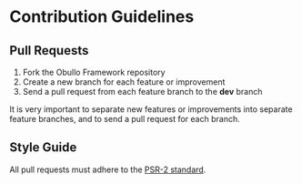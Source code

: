 
# Contribution Guidelines

## Pull Requests

1. Fork the Obullo Framework repository
2. Create a new branch for each feature or improvement
3. Send a pull request from each feature branch to the **dev** branch

It is very important to separate new features or improvements into separate feature branches, and to send a
pull request for each branch.

## Style Guide

All pull requests must adhere to the [PSR-2 standard](https://github.com/php-fig/fig-standards/blob/master/accepted/PSR-2-coding-style-guide.md).